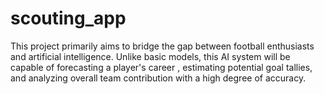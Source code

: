 # scouting_app
This project primarily aims to bridge the gap between football enthusiasts and artificial intelligence. Unlike basic models, this AI system will be capable of forecasting a player's career , estimating potential goal tallies, and analyzing overall team contribution with a high degree of accuracy.
